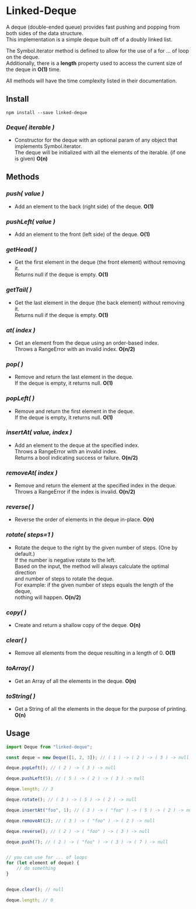 
# Linked-Deque


A deque (double-ended queue) provides fast pushing and popping from both sides of the data structure.  
This implementation is a simple deque built off of a doubly linked list.

The Symbol.iterator method is defined to allow for the use of a for ... of loop on the deque.  
Additionally, there is a **length** property used to access the current size of the deque in **O(1)** time. 

All methods will have the time complexity listed in their documentation.

## Install
    npm install --save linked-deque


### *Deque( iterable )*
- Constructor for the deque with an optional param of any object that implements Symbol.iterator.  
The deque will be initialized with all the elements of the iterable. (if one is given) **O(n)**


## Methods


### *push( value )* 
- Add an element to the back (right side) of the deque. **O(1)**


### *pushLeft( value )*
- Add an element to the front (left side) of the deque. **O(1)**


### *getHead( )*
- Get the first element in the deque (the front element) without removing it.  
Returns null if the deque is empty. **O(1)**


### *getTail( )*
- Get the last element in the deque (the back element) without removing it.  
Returns null if the deque is empty. **O(1)**


### *at( index )*
- Get an element from the deque using an order-based index.  
Throws a RangeError with an invalid index. **O(n/2)**


### *pop( )*
- Remove and return the last element in the deque.  
If the deque is empty, it returns null. **O(1)**


### *popLeft( )*
- Remove and return the first element in the deque.  
If the deque is empty, it returns null. **O(1)**


### *insertAt( value, index )*
- Add an element to the deque at the specified index.  
Throws a RangeError with an invalid index.  
Returns a bool indicating success or failure. **O(n/2)**


### *removeAt( index )*
- Remove and return the element at the specified index in the deque.  
Throws a RangeError if the index is invalid. **O(n/2)**


### *reverse( )*
- Reverse the order of elements in the deque in-place. **O(n)**


### *rotate( steps=1 )*
- Rotate the deque to the right by the given number of steps. (One by default.)   
If the number is negative rotate to the left.  
Based on the input, the method will always calculate the optimal direction  
and number of steps to rotate the deque.  
For example: if the given number of steps equals the length of the deque,  
nothing will happen. **O(n/2)**


### *copy( )*
- Create and return a shallow copy of the deque. **O(n)** 


### *clear( )*
- Remove all elements from the deque resulting in a length of 0. **O(1)**


### *toArray( )*
- Get an Array of all the elements in the deque. **O(n)**


### *toString( )*
- Get a String of all the elements in the deque for the purpose of printing. **O(n)**


## Usage

```javascript
import Deque from "linked-deque"; 

const deque = new Deque([1, 2, 3]); // ( 1 ) -> ( 2 ) -> ( 3 ) -> null

deque.popLeft(); // ( 2 ) -> ( 3 ) -> null

deque.pushLeft(5); // ( 5 ) -> ( 2 ) -> ( 3 ) -> null

deque.length; // 3

deque.rotate(); // ( 3 ) -> ( 5 ) -> ( 2 ) -> null

deque.insertAt("foo", 1); // ( 3 ) -> ( "foo" ) -> ( 5 ) -> ( 2 ) -> null

deque.removeAt(2); // ( 3 ) -> ( "foo" ) -> ( 2 ) -> null

deque.reverse(); // ( 2 ) -> ( "foo" ) -> ( 3 ) -> null

deque.push(7); // ( 2 ) -> ( "foo" ) -> ( 3 ) -> ( 7 ) -> null


// you can use for ... of loops 
for (let element of deque) {
    // do something
}


deque.clear(); // null

deque.length; // 0
```
